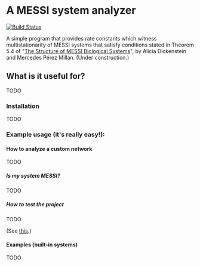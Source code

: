 # A MESSI system analyzer

[![Build Status](https://travis-ci.com/billy-mosse/MESSI.png)](https://travis-ci.com/billy-mosse/MESSI)

A simple program that provides rate constants which witness multistationarity of MESSI systems that satisfy conditions stated in Theorem 5.4 of "[The Structure of MESSI Biological Systems](https://arxiv.org/abs/1612.08763)", by Alicia Dickenstein and Mercedes Pérez Millán. (Under construction.)

## What is it useful for?

TODO
<!-- This program does amazing stuff -->

### Installation

TODO

### Example usage (it's really easy!):

#### How to analyze a custom network

TODO

##### Is my system MESSI?

TODO

##### How to test the project

TODO

(See [this](https://travis-ci.com/billy-mosse/MESSI).)

#### Examples (built-in systems)

TODO

<!-- ##### How to process a big network -->

<!-- Hello! I'm a comment. I won't appear in the README file in github. In this section we have to write something like "just run python3 main.py and amazing stuff will happen"-->


<!-- Cheatsheet: https://github.com/adam-p/markdown-here/wiki/Markdown-Cheatsheet -->
